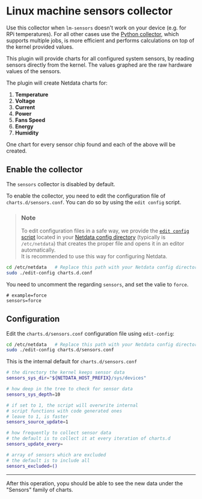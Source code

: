 # Linux machine sensors collector

Use this collector when `lm-sensors` doesn't work on your device (e.g. for RPi temperatures). 
For all other cases use the [Python collector](https://github.com/netdata/netdata/blob/master/collectors/python.d.plugin/sensors), which supports multiple 
jobs, is more efficient and performs calculations on top of the kernel provided values.

This plugin will provide charts for all configured system sensors, by reading sensors directly from the kernel.
The values graphed are the raw hardware values of the sensors.

The plugin will create Netdata charts for:

1. **Temperature**
2. **Voltage**
3. **Current**
4. **Power**
5. **Fans Speed**
6. **Energy**
7. **Humidity**

One chart for every sensor chip found and each of the above will be created.

## Enable the collector

The `sensors` collector is disabled by default.

To enable the collector, you need to edit the configuration file of `charts.d/sensors.conf`. You can do so by using the `edit config` script.  

> ### Note
> To edit configuration files in a safe way, we provide the [`edit config` script](https://github.com/netdata/netdata/blob/master/docs/configure/nodes.md#use-edit-config-to-edit-configuration-files) located in your [Netdata config directory](https://github.com/netdata/netdata/blob/master/docs/configure/nodes.md#the-netdata-config-directory) (typically is `/etc/netdata`) that creates the proper file and opens it in an editor automatically.  
> It is recommended to use this way for configuring Netdata.

```bash
cd /etc/netdata   # Replace this path with your Netdata config directory, if different
sudo ./edit-config charts.d.conf
```
You need to uncomment the regarding `sensors`, and set the valie to `force`.

```shell
# example=force
sensors=force
```

## Configuration

Edit the `charts.d/sensors.conf` configuration file using `edit-config`:

```bash
cd /etc/netdata   # Replace this path with your Netdata config directory, if different
sudo ./edit-config charts.d/sensors.conf
```

This is the internal default for `charts.d/sensors.conf`

```sh
# the directory the kernel keeps sensor data
sensors_sys_dir="${NETDATA_HOST_PREFIX}/sys/devices"

# how deep in the tree to check for sensor data
sensors_sys_depth=10

# if set to 1, the script will overwrite internal
# script functions with code generated ones
# leave to 1, is faster
sensors_source_update=1

# how frequently to collect sensor data
# the default is to collect it at every iteration of charts.d
sensors_update_every=

# array of sensors which are excluded
# the default is to include all
sensors_excluded=()
```

---

After this operation, yopu should be able to see the new data under the "Sensors" family of charts.
